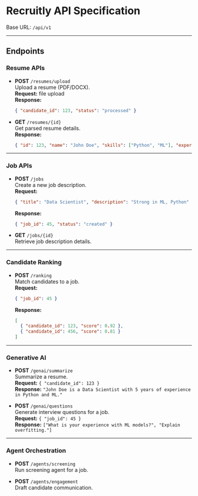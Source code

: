 # Recruitly API Specification

Base URL: `/api/v1`

---

## Endpoints

### Resume APIs
- **POST** `/resumes/upload`  
  Upload a resume (PDF/DOCX).  
  **Request:** file upload  
  **Response:**  
  ```json
  { "candidate_id": 123, "status": "processed" }
  ```

- **GET** `/resumes/{id}`  
  Get parsed resume details.  
  **Response:**  
  ```json
  { "id": 123, "name": "John Doe", "skills": ["Python", "ML"], "experience": "5 years" }
  ```

---

### Job APIs
- **POST** `/jobs`  
  Create a new job description.  
  **Request:**  
  ```json
  { "title": "Data Scientist", "description": "Strong in ML, Python" }
  ```  
  **Response:**  
  ```json
  { "job_id": 45, "status": "created" }
  ```

- **GET** `/jobs/{id}`  
  Retrieve job description details.

---

### Candidate Ranking
- **POST** `/ranking`  
  Match candidates to a job.  
  **Request:**  
  ```json
  { "job_id": 45 }
  ```  
  **Response:**  
  ```json
  [
    { "candidate_id": 123, "score": 0.92 },
    { "candidate_id": 456, "score": 0.81 }
  ]
  ```

---

### Generative AI
- **POST** `/genai/summarize`  
  Summarize a resume.  
  **Request:** `{ "candidate_id": 123 }`  
  **Response:** `"John Doe is a Data Scientist with 5 years of experience in Python and ML."`

- **POST** `/genai/questions`  
  Generate interview questions for a job.  
  **Request:** `{ "job_id": 45 }`  
  **Response:** `["What is your experience with ML models?", "Explain overfitting."]`

---

### Agent Orchestration
- **POST** `/agents/screening`  
  Run screening agent for a job.  

- **POST** `/agents/engagement`  
  Draft candidate communication.
